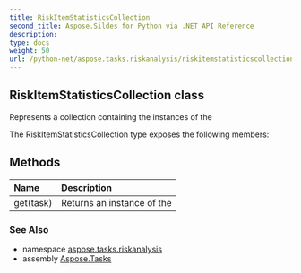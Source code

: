 ```yaml
---
title: RiskItemStatisticsCollection
second_title: Aspose.Sildes for Python via .NET API Reference
description: 
type: docs
weight: 50
url: /python-net/aspose.tasks.riskanalysis/riskitemstatisticscollection/
---
```


## RiskItemStatisticsCollection class

Represents a collection containing the instances of the

The RiskItemStatisticsCollection type exposes the following members:
## Methods
| Name | Description |
| :- | :- |
|get(task)|Returns an instance of the|

### See Also

* namespace [aspose.tasks.riskanalysis](/python-net/aspose.tasks.riskanalysis/)
* assembly [Aspose.Tasks](/tasks/python-net/)

